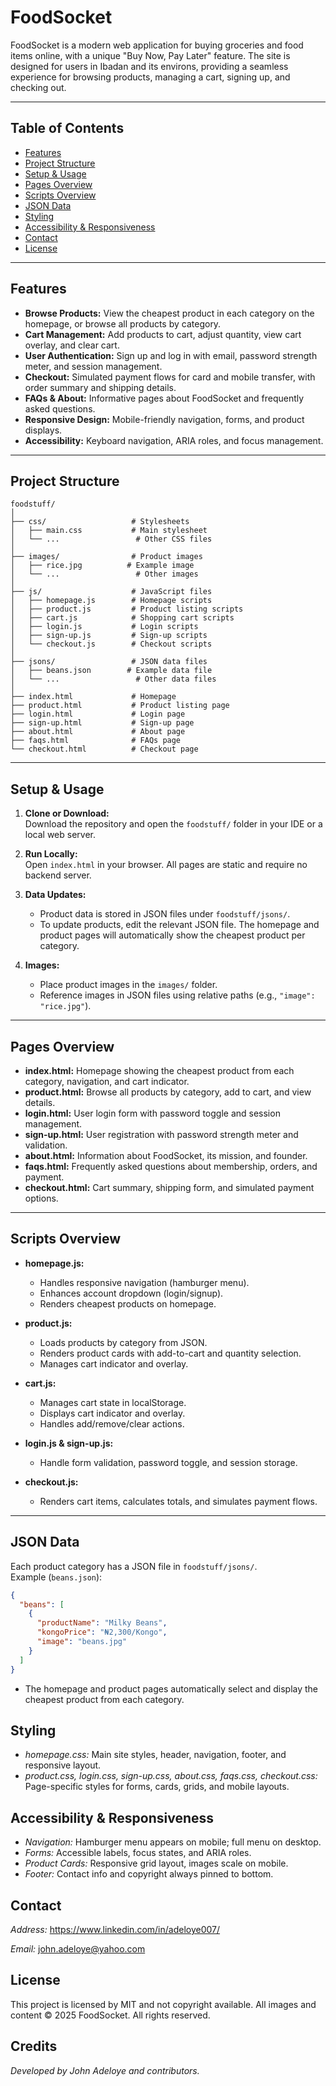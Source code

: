 # FoodSocket

FoodSocket is a modern web application for buying groceries and food items online, with a unique "Buy Now, Pay Later" feature. The site is designed for users in Ibadan and its environs, providing a seamless experience for browsing products, managing a cart, signing up, and checking out.

---

## Table of Contents

- [Features](#features)
- [Project Structure](#project-structure)
- [Setup & Usage](#setup--usage)
- [Pages Overview](#pages-overview)
- [Scripts Overview](#scripts-overview)
- [JSON Data](#json-data)
- [Styling](#styling)
- [Accessibility & Responsiveness](#accessibility--responsiveness)
- [Contact](#contact)
- [License](#license)

---

## Features

- **Browse Products:** View the cheapest product in each category on the homepage, or browse all products by category.
- **Cart Management:** Add products to cart, adjust quantity, view cart overlay, and clear cart.
- **User Authentication:** Sign up and log in with email, password strength meter, and session management.
- **Checkout:** Simulated payment flows for card and mobile transfer, with order summary and shipping details.
- **FAQs & About:** Informative pages about FoodSocket and frequently asked questions.
- **Responsive Design:** Mobile-friendly navigation, forms, and product displays.
- **Accessibility:** Keyboard navigation, ARIA roles, and focus management.

---

## Project Structure

```
foodstuff/
│
├── css/                   # Stylesheets
│   ├── main.css           # Main stylesheet
│   └── ...                 # Other CSS files
│
├── images/                # Product images
│   ├── rice.jpg          # Example image
│   └── ...                 # Other images
│
├── js/                    # JavaScript files
│   ├── homepage.js        # Homepage scripts
│   ├── product.js         # Product listing scripts
│   ├── cart.js            # Shopping cart scripts
│   ├── login.js           # Login scripts
│   ├── sign-up.js         # Sign-up scripts
│   └── checkout.js        # Checkout scripts
│
├── jsons/                 # JSON data files
│   ├── beans.json        # Example data file
│   └── ...                 # Other data files
│
├── index.html             # Homepage
├── product.html           # Product listing page
├── login.html             # Login page
├── sign-up.html           # Sign-up page
├── about.html             # About page
├── faqs.html              # FAQs page
└── checkout.html          # Checkout page
```

---

## Setup & Usage

1. **Clone or Download:**  
   Download the repository and open the `foodstuff/` folder in your IDE or a local web server.

2. **Run Locally:**  
   Open `index.html` in your browser. All pages are static and require no backend server.

3. **Data Updates:**  
   - Product data is stored in JSON files under `foodstuff/jsons/`.
   - To update products, edit the relevant JSON file. The homepage and product pages will automatically show the cheapest product per category.

4. **Images:**  
   - Place product images in the `images/` folder.
   - Reference images in JSON files using relative paths (e.g., `"image": "rice.jpg"`).

---

## Pages Overview

- **index.html:** Homepage showing the cheapest product from each category, navigation, and cart indicator.
- **product.html:** Browse all products by category, add to cart, and view details.
- **login.html:** User login form with password toggle and session management.
- **sign-up.html:** User registration with password strength meter and validation.
- **about.html:** Information about FoodSocket, its mission, and founder.
- **faqs.html:** Frequently asked questions about membership, orders, and payment.
- **checkout.html:** Cart summary, shipping form, and simulated payment options.

---

## Scripts Overview

- **homepage.js:**  
  - Handles responsive navigation (hamburger menu).
  - Enhances account dropdown (login/signup).
  - Renders cheapest products on homepage.

- **product.js:**  
  - Loads products by category from JSON.
  - Renders product cards with add-to-cart and quantity selection.
  - Manages cart indicator and overlay.

- **cart.js:**  
  - Manages cart state in localStorage.
  - Displays cart indicator and overlay.
  - Handles add/remove/clear actions.

- **login.js & sign-up.js:**  
  - Handle form validation, password toggle, and session storage.

- **checkout.js:**  
  - Renders cart items, calculates totals, and simulates payment flows.

---

## JSON Data

Each product category has a JSON file in `foodstuff/jsons/`.  
Example (`beans.json`):

```json
{
  "beans": [
    {
      "productName": "Milky Beans",
      "kongoPrice": "₦2,300/Kongo",
      "image": "beans.jpg"
    }
  ]
}
```

- The homepage and product pages automatically select and display the cheapest product from each category.


## Styling
- *homepage.css:* Main site styles, header, navigation, footer, and responsive layout.
- *product.css, login.css, sign-up.css, about.css, faqs.css, checkout.css:* Page-specific styles for forms, cards, grids, and mobile layouts.

## Accessibility & Responsiveness
- *Navigation:* Hamburger menu appears on mobile; full menu on desktop.
- *Forms:* Accessible labels, focus states, and ARIA roles.
- *Product Cards:* Responsive grid layout, images scale on mobile.
- *Footer:* Contact info and copyright always pinned to bottom.


## Contact
*Address:* https://www.linkedin.com/in/adeloye007/

*Email:* john.adeloye@yahoo.com


## License
This project is licensed by MIT and not copyright available.
All images and content © 2025 FoodSocket. All rights reserved.


## Credits
*Developed by John Adeloye and contributors.*